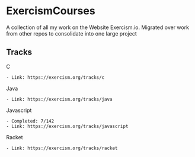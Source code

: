 # ExercismCourses
A collection of all my work on the Website Exercism.io. Migrated over work from other repos to consolidate into one large project

## Tracks
C

    - Link: https://exercism.org/tracks/c
    
Java

    - Link: https://exercism.org/tracks/java
    
Javascript

    - Completed: 7/142
    - Link: https://exercism.org/tracks/javascript
    
Racket

    - Link: https://exercism.org/tracks/racket
